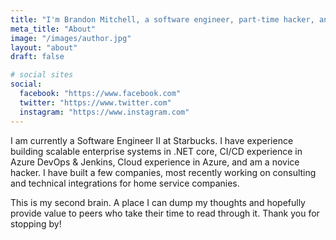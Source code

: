 ```yaml
---
title: "I'm Brandon Mitchell, a software engineer, part-time hacker, and cat-dad"
meta_title: "About"
image: "/images/author.jpg"
layout: "about"
draft: false

# social sites
social:
  facebook: "https://www.facebook.com"
  twitter: "https://www.twitter.com"
  instagram: "https://www.instagram.com"
---
```


I am currently a Software Engineer II at Starbucks. I have experience building scalable enterprise systems in .NET core, CI/CD experience in Azure DevOps & Jenkins, Cloud experience in Azure, and am a novice hacker. I have built a few companies, most recently working on consulting and technical integrations for home service companies.

This is my second brain. A place I can dump my thoughts and hopefully provide value to peers who take their time to read through it. Thank you for stopping by!